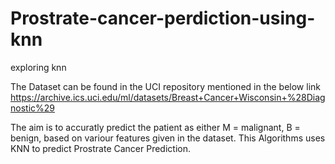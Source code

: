 # Prostrate-cancer-perdiction-using-knn
exploring knn

The Dataset can be found in the UCI repository mentioned in the below link
https://archive.ics.uci.edu/ml/datasets/Breast+Cancer+Wisconsin+%28Diagnostic%29

The aim is to accuratly predict the patient as either M = malignant, B = benign, based on variour features given in the dataset.
This Algorithms uses KNN to predict Prostrate Cancer Prediction.
